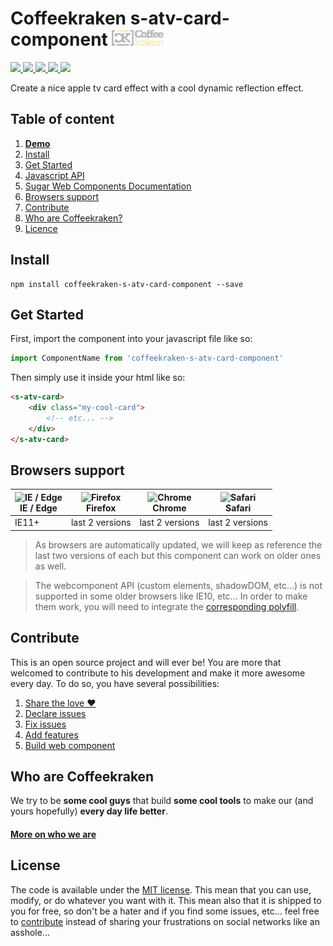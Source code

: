 # Coffeekraken s-atv-card-component <img src=".resources/coffeekraken-logo.jpg" height="25px" />

<p>
	<a href="https://travis-ci.org/coffeekraken/s-atv-card-component">
		<img src="https://img.shields.io/travis/coffeekraken/s-atv-card-component.svg?style=flat-square" />
	</a>
	<a href="https://www.npmjs.com/package/coffeekraken-s-atv-card-component">
		<img src="https://img.shields.io/npm/v/coffeekraken-s-atv-card-component.svg?style=flat-square" />
	</a>
	<a href="https://github.com/coffeekraken/s-atv-card-component/blob/master/LICENSE.txt">
		<img src="https://img.shields.io/npm/l/coffeekraken-s-atv-card-component.svg?style=flat-square" />
	</a>
	<!-- <a href="https://github.com/coffeekraken/s-atv-card-component">
		<img src="https://img.shields.io/npm/dt/coffeekraken-s-atv-card-component.svg?style=flat-square" />
	</a>
	<a href="https://github.com/coffeekraken/s-atv-card-component">
		<img src="https://img.shields.io/github/forks/coffeekraken/s-atv-card-component.svg?style=social&label=Fork&style=flat-square" />
	</a>
	<a href="https://github.com/coffeekraken/s-atv-card-component">
		<img src="https://img.shields.io/github/stars/coffeekraken/s-atv-card-component.svg?style=social&label=Star&style=flat-square" />
	</a> -->
	<a href="https://twitter.com/{twitter-username}">
		<img src="https://img.shields.io/twitter/url/http/{twitter-username}.svg?style=social&style=flat-square" />
	</a>
	<a href="http://coffeekraken.io">
		<img src="https://img.shields.io/twitter/url/http/shields.io.svg?style=flat-square&label=coffeekraken.io&colorB=f2bc2b&style=flat-square" />
	</a>
</p>

Create a nice apple tv card effect with a cool dynamic reflection effect.

## Table of content

1. **[Demo](http://components.coffeekraken.io/app/s-atv-card-component)**
2. [Install](#readme-install)
3. [Get Started](#readme-get-started)
4. [Javascript API](doc/js)
5. [Sugar Web Components Documentation](https://github.com/coffeekraken/sugar/blob/master/doc/webcomponent.md)
6. [Browsers support](#readme-browsers-support)
7. [Contribute](#readme-contribute)
8. [Who are Coffeekraken?](#readme-who-are-coffeekraken)
9. [Licence](#readme-license)

<a name="readme-install"></a>
## Install

```
npm install coffeekraken-s-atv-card-component --save
```

<a name="readme-get-started"></a>
## Get Started

First, import the component into your javascript file like so:

```js
import ComponentName from 'coffeekraken-s-atv-card-component'
```

Then simply use it inside your html like so:

```html
<s-atv-card>
	<div class="my-cool-card">
		<!-- etc... -->
	</div>
</s-atv-card>
```

<a id="readme-browsers-support"></a>
## Browsers support

| <img src="https://raw.githubusercontent.com/godban/browsers-support-badges/master/src/images/edge.png" alt="IE / Edge" width="16px" height="16px" /></br>IE / Edge | <img src="https://raw.githubusercontent.com/godban/browsers-support-badges/master/src/images/firefox.png" alt="Firefox" width="16px" height="16px" /></br>Firefox | <img src="https://raw.githubusercontent.com/godban/browsers-support-badges/master/src/images/chrome.png" alt="Chrome" width="16px" height="16px" /></br>Chrome | <img src="https://raw.githubusercontent.com/godban/browsers-support-badges/master/src/images/safari.png" alt="Safari" width="16px" height="16px" /></br>Safari |
| --------- | --------- | --------- | --------- |
| IE11+ | last 2 versions| last 2 versions| last 2 versions

> As browsers are automatically updated, we will keep as reference the last two versions of each but this component can work on older ones as well.

> The webcomponent API (custom elements, shadowDOM, etc...) is not supported in some older browsers like IE10, etc... In order to make them work, you will need to integrate the [corresponding polyfill](https://www.webcomponents.org/polyfills).

<a id="readme-contribute"></a>
## Contribute

This is an open source project and will ever be! You are more that welcomed to contribute to his development and make it more awesome every day.
To do so, you have several possibilities:

1. [Share the love ❤️](https://github.com/Coffeekraken/coffeekraken/blob/master/contribute.md#contribute-share-the-love)
2. [Declare issues](https://github.com/Coffeekraken/coffeekraken/blob/master/contribute.md#contribute-declare-issues)
3. [Fix issues](https://github.com/Coffeekraken/coffeekraken/blob/master/contribute.md#contribute-fix-issues)
4. [Add features](https://github.com/Coffeekraken/coffeekraken/blob/master/contribute.md#contribute-add-features)
5. [Build web component](https://github.com/Coffeekraken/coffeekraken/blob/master/contribute.md#contribute-build-web-component)

<a id="readme-who-are-coffeekraken"></a>
## Who are Coffeekraken

We try to be **some cool guys** that build **some cool tools** to make our (and yours hopefully) **every day life better**.  

#### [More on who we are](https://github.com/Coffeekraken/coffeekraken/blob/master/who-are-we.md)

<a id="readme-license"></a>
## License

The code is available under the [MIT license](LICENSE.txt). This mean that you can use, modify, or do whatever you want with it. This mean also that it is shipped to you for free, so don't be a hater and if you find some issues, etc... feel free to [contribute](https://github.com/Coffeekraken/coffeekraken/blob/master/contribute.md) instead of sharing your frustrations on social networks like an asshole...
